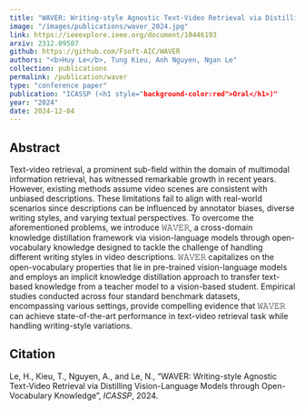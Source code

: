 ```yaml
---
title: "WAVER: Writing-style Agnostic Text-Video Retrieval via Distilling Vision-Language Models through Open-Vocabulary Knowledge"
image: "/images/publications/waver_2024.jpg"
link: https://ieeexplore.ieee.org/document/10446193
arxiv: 2312.09507
github: https://github.com/Fsoft-AIC/WAVER
authors: "<b>Huy Le</b>, Tung Kieu, Anh Nguyen, Ngan Le"
collection: publications
permalink: /publication/waver
type: "conference paper"
publication: "ICASSP (<h1 style="background-color:red">Oral</h1>)"
year: "2024"
date: 2024-12-04
---
```


## Abstract
Text-video retrieval, a prominent sub-field within the domain of multimodal information retrieval, has witnessed remarkable growth in recent years. However, existing methods assume video scenes are consistent with unbiased descriptions. These limitations fail to align with real-world scenarios since descriptions can be influenced by annotator biases, diverse writing styles, and varying textual perspectives. To overcome the aforementioned problems, we introduce 𝚆𝙰𝚅𝙴𝚁, a cross-domain knowledge distillation framework via vision-language models through open-vocabulary knowledge designed to tackle the challenge of handling different writing styles in video descriptions. 𝚆𝙰𝚅𝙴𝚁 capitalizes on the open-vocabulary properties that lie in pre-trained vision-language models and employs an implicit knowledge distillation approach to transfer text-based knowledge from a teacher model to a vision-based student. Empirical studies conducted across four standard benchmark datasets, encompassing various settings, provide compelling evidence that 𝚆𝙰𝚅𝙴𝚁 can achieve state-of-the-art performance in text-video retrieval task while handling writing-style variations.

## Citation
Le, H., Kieu, T., Nguyen, A., and Le, N., “WAVER: Writing-style Agnostic Text-Video Retrieval via Distilling Vision-Language Models through Open-Vocabulary Knowledge”, <i>ICASSP</i>, 2024.